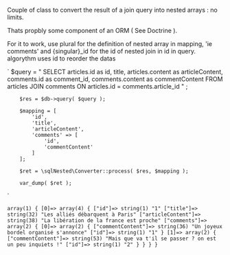Couple of class to convert the result of a join query into nested arrays : no limits.

Thats propbly some component of an ORM ( See Doctrine ).

For it to work, use plural for the definition of nested array in mapping, 'ie comments' and {singular}_id for the id of nested join in id in query. 
algorythm uses id to reorder the datas

`
		$query = "
				SELECT 
				articles.id as id,
				title, 
				articles.content as articleContent, 
				comments.id as comment_id,
				comments.content as commentContent
				FROM articles
				JOIN comments ON articles.id = comments.article_id
			"
		;

		$res = $db->query( $query );

		$mapping = [
			'id',
			'title',
			'articleContent',
			'comments' => [
				'id',
				'commentContent'
			]
		];

		$ret = \sqlNested\Converter::process( $res, $mapping );

		var_dump( $ret );

`
	

`
array(1) {
  [0]=>
  array(4) {
    ["id"]=>
    string(1) "1"
    ["title"]=>
    string(32) "Les alliés débarquent à Paris"
    ["articleContent"]=>
    string(38) "La libération de la france est proche"
    ["comments"]=>
    array(2) {
      [0]=>
      array(2) {
        ["commentContent"]=>
        string(36) "Un joyeux bordel organisé s'annonce"
        ["id"]=>
        string(1) "1"
      }
      [1]=>
      array(2) {
        ["commentContent"]=>
        string(53) "Mais que va t'il se passer ? on est un peu inquiets !"
        ["id"]=>
        string(1) "2"
      }
    }
  }
}
`
